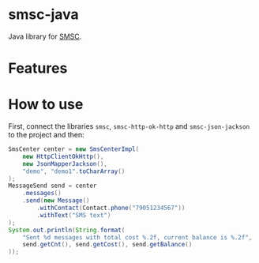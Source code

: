# smsc-java
Java library for [SMSC](https://smsc.ru/api/http/).

# Features


# How to use

First, connect the libraries `smsc`, `smsc-http-ok-http` and `smsc-json-jackson` to the project and then:

```java
SmsCenter center = new SmsCenterImpl(
    new HttpClientOkHttp(),
    new JsonMapperJackson(),
    "demo", "demo1".toCharArray()
);
MessageSend send = center
    .messages()
    .send(new Message()
        .withContact(Contact.phone("79051234567"))
        .withText("SMS text")
);
System.out.println(String.format(
    "Sent %d messages with total cost %.2f, current balance is %.2f",
    send.getCnt(), send.getCost(), send.getBalance()
));
```
